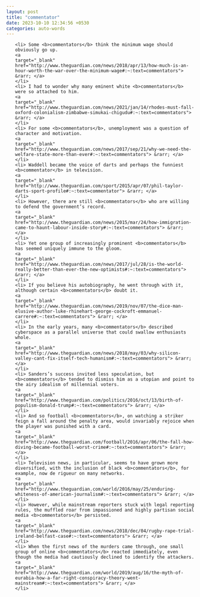 ```yaml
---
layout: post
title: "commentator"
date: 2023-10-10 12:34:56 +0530
categories: auto-words
---
```

<ol>

    <li> Some <b>commentators</b> think the minimum wage should obviously go up.
    <a 
    target="_blank" 
    href="http://www.theguardian.com/news/2018/apr/13/how-much-is-an-hour-worth-the-war-over-the-minimum-wage#:~:text=commentators"> &rarr; </a>
    </li>
    <li> I had to wonder why many eminent white <b>commentators</b> were so attached to him.
    <a 
    target="_blank" 
    href="http://www.theguardian.com/news/2021/jan/14/rhodes-must-fall-oxford-colonialism-zimbabwe-simukai-chigudu#:~:text=commentators"> &rarr; </a>
    </li>
    <li> For some <b>commentators</b>, unemployment was a question of character and motivation.
    <a 
    target="_blank" 
    href="http://www.theguardian.com/news/2017/sep/21/why-we-need-the-welfare-state-more-than-ever#:~:text=commentators"> &rarr; </a>
    </li>
    <li> Waddell became the voice of darts and perhaps the funniest <b>commentator</b> in television.
    <a 
    target="_blank" 
    href="http://www.theguardian.com/sport/2015/apr/07/phil-taylor-darts-sport-profile#:~:text=commentator"> &rarr; </a>
    </li>
    <li> However, there are still <b>commentators</b> who are willing to defend the government’s record.
    <a 
    target="_blank" 
    href="http://www.theguardian.com/news/2015/mar/24/how-immigration-came-to-haunt-labour-inside-story#:~:text=commentators"> &rarr; </a>
    </li>
    <li> Yet one group of increasingly prominent <b>commentators</b> has seemed uniquely immune to the gloom.
    <a 
    target="_blank" 
    href="http://www.theguardian.com/news/2017/jul/28/is-the-world-really-better-than-ever-the-new-optimists#:~:text=commentators"> &rarr; </a>
    </li>
    <li> If you believe his autobiography, he went through with it, although certain <b>commentators</b> doubt it.
    <a 
    target="_blank" 
    href="http://www.theguardian.com/news/2019/nov/07/the-dice-man-elusive-author-luke-rhinehart-george-cockroft-emmanuel-carrere#:~:text=commentators"> &rarr; </a>
    </li>
    <li> In the early years, many <b>commentators</b> described cyberspace as a parallel universe that could swallow enthusiasts whole.
    <a 
    target="_blank" 
    href="http://www.theguardian.com/news/2018/may/03/why-silicon-valley-cant-fix-itself-tech-humanism#:~:text=commentators"> &rarr; </a>
    </li>
    <li> Sanders’s success invited less speculation, but <b>commentators</b> tended to dismiss him as a utopian and point to the airy idealism of millennial voters.
    <a 
    target="_blank" 
    href="http://www.theguardian.com/politics/2016/oct/13/birth-of-populism-donald-trump#:~:text=commentators"> &rarr; </a>
    </li>
    <li> And so football <b>commentators</b>, on watching a striker feign a fall around the penalty area, would invariably rejoice when the player was punished with a card.
    <a 
    target="_blank" 
    href="http://www.theguardian.com/football/2016/apr/06/the-fall-how-diving-became-football-worst-crime#:~:text=commentators"> &rarr; </a>
    </li>
    <li> Television news, in particular, seems to have grown more diversified, with the inclusion of black <b>commentators</b>, for example, now de rigueur on many networks.
    <a 
    target="_blank" 
    href="http://www.theguardian.com/world/2016/may/25/enduring-whiteness-of-american-journalism#:~:text=commentators"> &rarr; </a>
    </li>
    <li> However, while mainstream reporters stuck with legal reporting rules, the muffled roar from impassioned and highly partisan social media <b>commentators</b> persisted.
    <a 
    target="_blank" 
    href="http://www.theguardian.com/news/2018/dec/04/rugby-rape-trial-ireland-belfast-case#:~:text=commentators"> &rarr; </a>
    </li>
    <li> When the first news of the murders came through, one small group of online <b>commentators</b> reacted immediately, even though the media had cautiously declined to identify the attackers.
    <a 
    target="_blank" 
    href="http://www.theguardian.com/world/2019/aug/16/the-myth-of-eurabia-how-a-far-right-conspiracy-theory-went-mainstream#:~:text=commentators"> &rarr; </a>
    </li>
